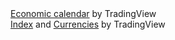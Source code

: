 <!-- TradingView Widget BEGIN -->
<div class="tradingview-widget-container">
  <div class="tradingview-widget-container__widget"></div>
  <div class="tradingview-widget-copyright"><a href="https://www.tradingview.com/economic-calendar/" rel="noopener" target="_blank"><span class="blue-text">Economic calendar</span></a> by TradingView</div>
  <script type="text/javascript" src="https://s3.tradingview.com/external-embedding/embed-widget-events.js" async>
  {
  "colorTheme": "dark",
  "isTransparent": false,
  "width": "510",
  "height": "600",
  "locale": "en",
  "importanceFilter": "0,1",
  "currencyFilter": "AUD,USD,CAD,EUR,FRF,DEM,ITL,JPY,MXN,NZD,ZAR,ESP,CHF,TRL,GBP"
}
  </script>
</div>
<!-- TradingView Widget END -->

<!-- TradingView Widget BEGIN -->
<div class="tradingview-widget-container">
  <div class="tradingview-widget-container__widget"></div>
  <div class="tradingview-widget-copyright"><a href="https://www.tradingview.com" rel="noopener" target="_blank"><span class="blue-text">Index</span></a> <span class="blue-text">and</span> <a href="https://www.tradingview.com" rel="noopener" target="_blank"><span class="blue-text">Currencies</span></a> by TradingView</div>
  <script type="text/javascript" src="https://s3.tradingview.com/external-embedding/embed-widget-market-overview.js" async>
  {
  "colorTheme": "dark",
  "dateRange": "12M",
  "showChart": true,
  "locale": "en",
  "largeChartUrl": "https://www.tradingview.com/chart/du3jmrVH/",
  "isTransparent": false,
  "showSymbolLogo": true,
  "showFloatingTooltip": false,
  "width": "620",
  "height": "1080",
  "plotLineColorGrowing": "rgba(73, 133, 231, 1)",
  "plotLineColorFalling": "rgba(73, 133, 231, 1)",
  "gridLineColor": "rgba(240, 243, 250, 0)",
  "scaleFontColor": "rgba(106, 109, 120, 1)",
  "belowLineFillColorGrowing": "rgba(41, 98, 255, 0)",
  "belowLineFillColorFalling": "rgba(41, 98, 255, 0)",
  "belowLineFillColorGrowingBottom": "rgba(41, 98, 255, 0)",
  "belowLineFillColorFallingBottom": "rgba(41, 98, 255, 0)",
  "symbolActiveColor": "rgba(41, 98, 255, 0.12)",
  "tabs": [
    {
      "title": "Index",
      "symbols": [
        {
          "s": "VANTAGE:SP500"
        },
        {
          "s": "TVC:VIX"
        },
        {
          "s": "CURRENCYCOM:US30"
        },
        {
          "s": "TVC:TNX"
        },
        {
          "s": "AMEX:SCHZ"
        },
        {
          "s": "AMEX:IAGG"
        },
        {
          "s": "NASDAQ:MCHI"
        }
      ]
    },
    {
      "title": "Currencies",
      "symbols": [
        {
          "s": "ICEUS:DX1!"
        },
        {
          "s": "TVC:ZXY"
        },
        {
          "s": "TVC:AXY"
        },
        {
          "s": "TVC:SXY"
        },
        {
          "s": "TVC:JXY"
        },
        {
          "s": "TVC:CXY"
        },
        {
          "s": "TVC:BXY"
        },
        {
          "s": "TVC:EXY"
        },
        {
          "s": "FX:AUDCAD"
        },
        {
          "s": "FX:AUDCHF"
        },
        {
          "s": "FX:AUDJPY"
        },
        {
          "s": "FX:AUDUSD"
        },
        {
          "s": "FX:CADCHF"
        },
        {
          "s": "FX:CADJPY"
        },
        {
          "s": "FX:EURAUD"
        },
        {
          "s": "FX:EURCAD"
        },
        {
          "s": "FX:EURCHF"
        },
        {
          "s": "FX:EURGBP"
        },
        {
          "s": "FX:EURJPY"
        },
        {
          "s": "FX:EURNZD"
        },
        {
          "s": "FX:EURUSD"
        },
        {
          "s": "FX:GBPAUD"
        },
        {
          "s": "FX:GBPCAD"
        },
        {
          "s": "FX:GBPCHF"
        },
        {
          "s": "FX:GBPJPY"
        },
        {
          "s": "FX:GBPUSD"
        },
        {
          "s": "FX:GBPNZD"
        },
        {
          "s": "FX:NZDCAD"
        },
        {
          "s": "FX:NZDCHF"
        },
        {
          "s": "FX:NZDJPY"
        },
        {
          "s": "FX:NZDUSD"
        },
        {
          "s": "FX:USDCAD"
        },
        {
          "s": "FX:USDCHF"
        },
        {
          "s": "FX:USDJPY"
        }
      ]
    },
    {
      "title": "Crypto",
      "symbols": [
        {
          "s": "CRYPTOCAP:BTC"
        },
        {
          "s": "CRYPTOCAP:ETH"
        },
        {
          "s": "CRYPTOCAP:BNB"
        },
        {
          "s": "CRYPTOCAP:LTC"
        },
        {
          "s": "CRYPTOCAP:UNI"
        },
        {
          "s": "CRYPTOCAP:TOTAL"
        },
        {
          "s": "CRYPTOCAP:TOTAL2"
        },
        {
          "s": "CRYPTOCAP:TOTAL3"
        },
        {
          "s": "CRYPTOCAP:TOTALDEFI"
        },
        {
          "s": "CRYPTOCAP:BTC.D"
        },
        {
          "s": "CRYPTOCAP:ETH.D"
        },
        {
          "s": "CRYPTOCAP:BNB.D"
        },
        {
          "s": "INDEX:BTCUSD"
        },
        {
          "s": "INDEX:ETHUSD"
        },
        {
          "s": "BINANCE:BNBUSDT"
        }
      ]
    }
  ]
}
  </script>
</div>
<!-- TradingView Widget END -->
